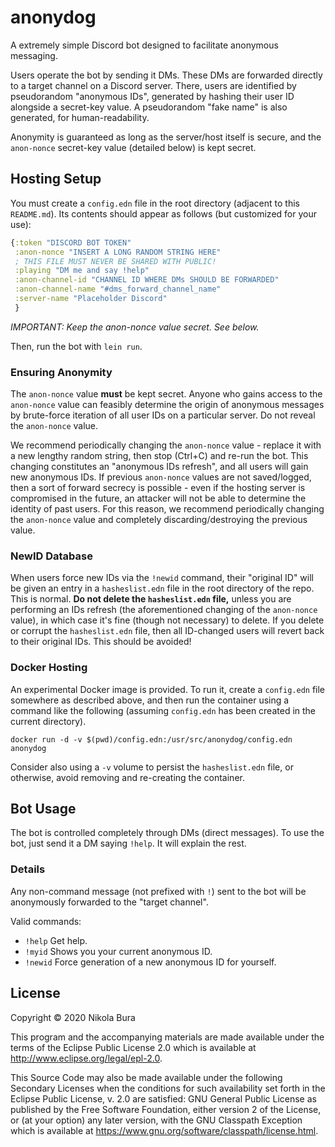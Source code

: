 # anonydog

A extremely simple Discord bot designed to facilitate anonymous messaging.

Users operate the bot by sending it DMs. These DMs are forwarded directly to a target channel
on a Discord server. There, users are identified by pseudorandom "anonymous IDs", generated by hashing
their user ID alongside a secret-key value. A pseudorandom "fake name" is also generated, for
human-readability.

Anonymity is guaranteed as long as the server/host itself is secure, and the `anon-nonce` secret-key value
(detailed below) is kept secret.

## Hosting Setup

You must create a `config.edn` file in the root directory (adjacent to this `README.md`).
Its contents should appear as follows (but customized for your use):

```clojure
{:token "DISCORD BOT TOKEN"
 :anon-nonce "INSERT A LONG RANDOM STRING HERE"
 ; THIS FILE MUST NEVER BE SHARED WITH PUBLIC!
 :playing "DM me and say !help"
 :anon-channel-id "CHANNEL ID WHERE DMs SHOULD BE FORWARDED"
 :anon-channel-name "#dms_forward_channel_name"
 :server-name "Placeholder Discord"
 }
```

*IMPORTANT: Keep the anon-nonce value secret. See below.*

Then, run the bot with `lein run`.

### Ensuring Anonymity

The `anon-nonce` value **must** be kept secret. Anyone who gains access to the `anon-nonce`
value can feasibly determine the origin of anonymous messages by brute-force iteration of all
user IDs on a particular server. Do not reveal the `anon-nonce` value.

We recommend periodically changing the `anon-nonce` value - replace it with a new lengthy random
string, then stop (Ctrl+C) and re-run the bot. This changing constitutes an "anonymous IDs
refresh", and all users will gain new anonymous IDs. If previous `anon-nonce` values are not saved/logged, then
a sort of forward secrecy is possible - even if the hosting server is compromised in the future, an attacker
will not be able to determine the identity of past users. For this reason, we recommend periodically changing
the `anon-nonce` value and completely discarding/destroying the previous value.

### NewID Database

When users force new IDs via the `!newid` command, their "original ID" will be given an entry in a
`hasheslist.edn` file in the root directory of the repo. This is normal.
**Do not delete the `hasheslist.edn` file,** unless you are performing an IDs refresh (the aforementioned
changing of the `anon-nonce` value), in which case it's fine (though not necessary) to delete. If
you delete or corrupt the `hasheslist.edn` file, then all ID-changed users will revert back to their original IDs.
This should be avoided!

### Docker Hosting

An experimental Docker image is provided. To run it, create a `config.edn` file somewhere as described above, and then
run the container using a command like the following (assuming `config.edn` has been created in the current directory).

```
docker run -d -v $(pwd)/config.edn:/usr/src/anonydog/config.edn anonydog
```

Consider also using a `-v` volume to persist the `hasheslist.edn` file, or otherwise, avoid removing and re-creating
the container.

## Bot Usage

The bot is controlled completely through DMs (direct messages).
To use the bot, just send it a DM saying `!help`. It will explain the rest.

### Details

Any non-command message (not prefixed with `!`) sent to the bot will be anonymously forwarded to the "target channel".

Valid commands:
- `!help` Get help.
- `!myid` Shows you your current anonymous ID.
- `!newid` Force generation of a new anonymous ID for yourself.

## License

Copyright © 2020 Nikola Bura

This program and the accompanying materials are made available under the
terms of the Eclipse Public License 2.0 which is available at
http://www.eclipse.org/legal/epl-2.0.

This Source Code may also be made available under the following Secondary
Licenses when the conditions for such availability set forth in the Eclipse
Public License, v. 2.0 are satisfied: GNU General Public License as published by
the Free Software Foundation, either version 2 of the License, or (at your
option) any later version, with the GNU Classpath Exception which is available
at https://www.gnu.org/software/classpath/license.html.
